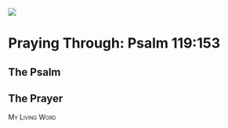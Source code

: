 <img class="intro-right" src="/images/art-paris-psalter.jpg">

<style>
  li {list-style-type: none;}
  p + ul {
    margin-top: -18px;
}
</style>

# Praying Through: Psalm 119:153

## The Psalm

## The Prayer

<div style="font-variant: small-caps;">
My Living Word
</div>
